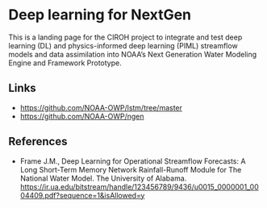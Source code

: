 # Deep learning for NextGen
This is a landing page for the CIROH project to integrate and test deep learning (DL) and physics-informed deep learning (PIML) streamflow models and data assimilation into NOAA’s Next Generation Water Modeling Engine and Framework Prototype.

## Links
* https://github.com/NOAA-OWP/lstm/tree/master
* https://github.com/NOAA-OWP/ngen

## References
* Frame J.M., Deep Learning for Operational Streamflow Forecasts: A Long Short-Term Memory Network Rainfall-Runoff Module for The National Water Model. The University of Alabama. https://ir.ua.edu/bitstream/handle/123456789/9436/u0015_0000001_0004409.pdf?sequence=1&isAllowed=y
